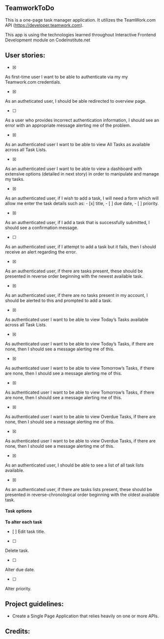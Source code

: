 ## TeamworkToDo
This is a one-page task manager application. It utilizes the TeamWork.com API (https://developer.teamwork.com).

This app is using the technologies learned throughout Interactive Frontend Development module on CodeInstitute.net

## User stories:

- [x]
As first-time user I want to be able to authenticate via my my Teamwork.com credentials.

- [x]
As an autheticated user, I should be able redirected to overview page.

- [ ] 
As a user who provides incorrect authentication information, I should see an error with an appropriate message alerting me of the problem.

- [x]
As an authenticated user I want to be able to view All Tasks as available across all Task Lists.

- [x]
As an authenticated user I want to be able to view a dashboard with extensive options (detailed in next story) in order to manipulate and manage my tasks.

- [x]
As an authenticated user, if I wish to add a task, I will need a form which will allow me enter the task details such as:
    - [x] title, 
    - [ ] due date,
    - [ ] priority.

- [x]
As an authenticated user, if I add a task that is successfully submitted, I should see a confirmation message.

- [ ]
As an authenticated user, if I attempt to add a task but it fails, then I should receive an alert regarding the error.

- [x]
As an authenticated user, if there are tasks present, these should be presented in reverse order beginning with the newest available task.

- [x]
As an authenticated user, if there are no tasks present in my account, I should be alerted to this and prompted to add a task.

- [x]
As authenticated user I want to be able to view Today’s Tasks available across all Task Lists.

- [x]
As authenticated user I want to be able to view Today’s Tasks, if there are none, then I should see a message alerting me of this.

- [x]
As authenticated user I want to be able to view Tomorrow’s Tasks, if there are none, then I should see a message alerting me of this.

- [x]
As authenticated user I want to be able to view Tomorrow’s Tasks, if there are none, then I should see a message alerting me of this.

- [x]
As authenticated user I want to be able to view Overdue Tasks, if there are none, then I should see a message alerting me of this.

- [x]
As authenticated user I want to be able to view Overdue Tasks, if there are none, then I should see a message alerting me of this.

- [x]
As an authenticated user, I should be able to see a list of all task lists available.

- [x]
As an authenticated user, if there are tasks lists present, these should be presented in reverse-chronological order beginning with the oldest available task.

#### Task options
**To alter each task**
- [ ]
Edit task title.

- [ ]
Delete task.

- [ ]
Alter due date.

- [ ]
Alter priority.


## Project guidelines:
- Create a Single Page Application that relies heavily on one or more APIs.

## Credits:







